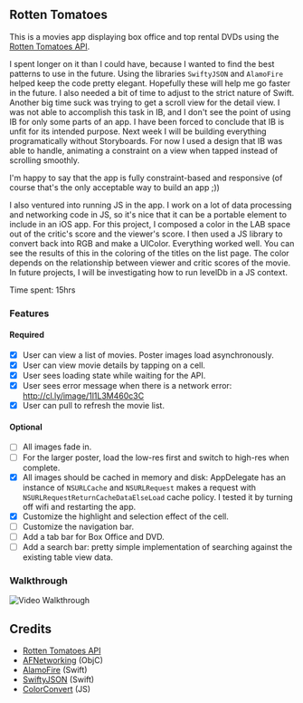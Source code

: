 ## Rotten Tomatoes

This is a movies app displaying box office and top rental DVDs using the [Rotten Tomatoes API](http://developer.rottentomatoes.com/docs/read/JSON).

I spent longer on it than I could have, because I wanted to find the best patterns to use in the future. Using the libraries `SwiftyJSON` and `AlamoFire` helped keep the code pretty elegant. Hopefully these will help me go faster in the future. I also needed a bit of time to adjust to the strict nature of Swift. Another big time suck was trying to get a scroll view for the detail view. I was not able to accomplish this task in IB, and I don't see the point of using IB for only some parts of an app. I have been forced to conclude that IB is unfit for its intended purpose. Next week I will be building everything programatically without Storyboards. For now I used a design that IB was able to handle, animating a constraint on a view when tapped instead of scrolling smoothly.

I'm happy to say that the app is fully constraint-based and responsive (of course that's the only acceptable way to build an app ;))

I also ventured into running JS in the app. I work on a lot of data processing and networking code in JS, so it's nice that it can be a portable element to include in an iOS app. For this project, I composed a color in the LAB space out of the critic's score and the viewer's score. I then used a JS library to convert back into RGB and make a UIColor. Everything worked well. You can see the results of this in the coloring of the titles on the list page. The color depends on the relationship between viewer and critic scores of the movie. In future projects, I will be investigating how to run levelDb in a JS context.

Time spent: 15hrs

### Features

#### Required

- [x] User can view a list of movies. Poster images load asynchronously.
- [x] User can view movie details by tapping on a cell.
- [x] User sees loading state while waiting for the API.
- [x] User sees error message when there is a network error: http://cl.ly/image/1l1L3M460c3C
- [x] User can pull to refresh the movie list.

#### Optional

- [ ] All images fade in.
- [ ] For the larger poster, load the low-res first and switch to high-res when complete.
- [x] All images should be cached in memory and disk: AppDelegate has an instance of `NSURLCache` and `NSURLRequest` makes a request with `NSURLRequestReturnCacheDataElseLoad` cache policy. I tested it by turning off wifi and restarting the app.
- [x] Customize the highlight and selection effect of the cell.
- [ ] Customize the navigation bar.
- [ ] Add a tab bar for Box Office and DVD.
- [ ] Add a search bar: pretty simple implementation of searching against the existing table view data.

### Walkthrough
![Video Walkthrough](https://raw.githubusercontent.com/jtremback/RottenTomatoes/master/ok2.gif)

Credits
---------
* [Rotten Tomatoes API](http://developer.rottentomatoes.com/docs/read/JSON)
* [AFNetworking](https://github.com/AFNetworking/AFNetworking) (ObjC)
* [AlamoFire](https://github.com/Alamofire/Alamofire) (Swift)
* [SwiftyJSON](https://github.com/SwiftyJSON/SwiftyJSON) (Swift)
* [ColorConvert](https://github.com/harthur/color-convert) (JS)
